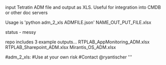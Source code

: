input Tetratin ADM file and output as XLS.  Useful for integration into CMDB or other doc servers

Usage is 'python adm_2_xls ADMFILE.json' NAME_OUT_PUT_FILE.xlsx

status - messy

repo includes 3 example outputs...
  RTPLAB_AppMonitoring_ADM.xlsx
  RTPLAB_Sharepoint_ADM.xlsx
  Mirantis_OS_ADM.xlsx

#adm_2_xls: 
#Use at your own risk
#Contact @ryantischer
'''
